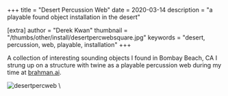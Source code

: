 +++
title = "Desert Percussion Web"
date = 2020-03-14
description = "a playable found object installation in the desert"

[extra]
author = "Derek Kwan"
thumbnail = "/thumbs/other/install/desertpercwebsquare.jpg"
keywords = "desert, percussion, web, playable, installation"
+++

 A collection of interesting sounding objects I found in Bombay Beach, CA I strung up on a structure with twine as a playable percussion web during my time at [brahman.ai](https://brahman.ai/). 
 
![desertpercweb](/images/other/install/desertpercweb.jpg) \
